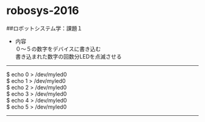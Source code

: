 # robosys-2016

##ロボットシステム学：課題１
* 内容  
  ０〜５の数字をデバイスに書き込む  
  書き込まれた数字の回数分LEDを点滅させる

----------
  
$ echo 0 > /dev/myled0  
$ echo 1 > /dev/myled0  
$ echo 2 > /dev/myled0  
$ echo 3 > /dev/myled0  
$ echo 4 > /dev/myled0  
$ echo 5 > /dev/myled0  
  
----------
